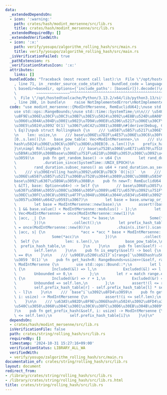 ```yaml
---
data:
  _extendedDependsOn:
  - icon: ':warning:'
    path: crates/hash/modint_mersenne/src/lib.rs
    title: crates/hash/modint_mersenne/src/lib.rs
  _extendedRequiredBy: []
  _extendedVerifiedWith:
  - icon: ':x:'
    path: verify/yosupo/zalgorithm_rolling_hash/src/main.rs
    title: verify/yosupo/zalgorithm_rolling_hash/src/main.rs
  _isVerificationFailed: true
  _pathExtension: rs
  _verificationStatusIcon: ':x:'
  attributes:
    links: []
  bundledCode: "Traceback (most recent call last):\n  File \"/opt/hostedtoolcache/Python/3.13.2/x64/lib/python3.13/site-packages/onlinejudge_verify/documentation/build.py\"\
    , line 71, in _render_source_code_stat\n    bundled_code = language.bundle(stat.path,\
    \ basedir=basedir, options={'include_paths': [basedir]}).decode()\n          \
    \         ~~~~~~~~~~~~~~~^^^^^^^^^^^^^^^^^^^^^^^^^^^^^^^^^^^^^^^^^^^^^^^^^^^^^^^^^^^^^^^^^^\n\
    \  File \"/opt/hostedtoolcache/Python/3.13.2/x64/lib/python3.13/site-packages/onlinejudge_verify/languages/rust.py\"\
    , line 288, in bundle\n    raise NotImplementedError\nNotImplementedError\n"
  code: "use modint_mersenne::{ModIntMersenne, RemEuclidU64};\nuse std::iter::once;\n\
    use std::ops::RangeBounds;\nuse std::time::SystemTime;\n\n/// \u5404\u63A5\u982D\
    \u8F9E\u306E\u30CF\u30C3\u30B7\u30E5\u5024\u3092\u4E8B\u524D\u8A08\u7B97\u3057\
    \u3066\u304A\u304D\u3001\u9023\u7D9A\u90E8\u5206\u5217\u306E\u30CF\u30C3\u30B7\
    \u30E5\u5024\u3092`O(1)`\u3067\u6C42\u3081\u308B\n#[derive(Debug, Clone, PartialEq,\
    \ Eq)]\npub struct RollingHash {\n    /// \u6587\u5B57\u5217\u306E\u9577\u3055\
    \n    len: usize,\n    /// base\u306E\u7D2F\u4E57\u306E\u30C6\u30FC\u30D6\u30EB\
    [0..s.len()]\n    base_pow_table: Vec<ModIntMersenne>,\n    /// s\u306Eprefix\u306E\
    hash\u5024\u306E\u30C6\u30FC\u30D6\u30EB[0..s.len()]\n    prefix_hash_table: Vec<ModIntMersenne>,\n\
    }\n\nimpl RollingHash {\n    /// base\u7528\u306E\u4E71\u6570\u751F\u6210(\u6307\
    \u5B9A\u3059\u308Bbase\u306E\u751F\u6210\u306B\u3053\u308C\u3092\u4F7F\u3048\u307E\
    \u3059)\n    pub fn get_random_base() -> u64 {\n        let rand_duration = SystemTime::now()\n\
    \            .duration_since(SystemTime::UNIX_EPOCH)\n            .unwrap();\n\
    \        rand_duration.subsec_nanos() as u64 + rand_duration.as_secs()\n    }\n\
    \    /// s\u306Erolling hash\u3092\u69CB\u7BC9 `O(|s|)`  \n    /// \u8907\u6570\
    \u306E\u6587\u5B57\u5217\u306B\u7528\u3044\u3089\u308C\u308B\u5834\u5408\u306F\
    base\u3092\u6307\u5B9A\u3059\u308B\n    pub fn new<T: RemEuclidU64 + Copy>(s:\
    \ &[T], base: Option<u64>) -> Self {\n        // base\u3068\u3057\u3066None\u304C\
    \u6307\u5B9A\u3055\u308C\u3066\u305F\u3089\u4E71\u6570\u3092\u751F\u6210(rand\u30AF\
    \u30EC\u30FC\u30C8\u3092\u4F7F\u3048\u306A\u3044\u5834\u5408\u3092\u8003\u616E\
    \u3057\u3066\u6642\u9593\u3067)\n        let base = base.unwrap_or_else(Self::get_random_base);\n\
    \        let base = ModIntMersenne::new(base);\n        assert!(base.value() >\
    \ 1 && base.value() < ModIntMersenne::modulus() - 1);\n        let base_pow_table:\
    \ Vec<ModIntMersenne> = once(ModIntMersenne::new(1))\n            .chain((0..s.len()).scan(ModIntMersenne::new(1),\
    \ |acc, _| {\n                *acc *= base;\n                Some(*acc)\n    \
    \        }))\n            .collect();\n        let prefix_hash_table: Vec<ModIntMersenne>\
    \ = once(ModIntMersenne::new(0))\n            .chain(s.iter().scan(ModIntMersenne::new(0),\
    \ |acc, s| {\n                *acc = *acc * base + ModIntMersenne::new(*s);\n\
    \                Some(*acc)\n            }))\n            .collect();\n      \
    \  Self {\n            len: s.len(),\n            base_pow_table,\n          \
    \  prefix_hash_table,\n        }\n    }\n\n    pub fn len(&self) -> usize {\n\
    \        self.len\n    }\n\n    pub fn is_empty(&self) -> bool {\n        self.len\
    \ == 0\n    }\n\n    /// \u90E8\u5206\u5217`s[range]`\u306Ehash\u5024\u3092\u8FD4\
    \u3059 `O(1)`\n    pub fn get_hash<R: RangeBounds<usize>>(&self, range: R) ->\
    \ ModIntMersenne {\n        use std::ops::Bound::*;\n        let l = match range.start_bound()\
    \ {\n            Included(&l) => l,\n            Excluded(&l) => l + 1,\n    \
    \        Unbounded => 0,\n        };\n        let r = match range.end_bound()\
    \ {\n            Included(&r) => r + 1,\n            Excluded(&r) => r,\n    \
    \        Unbounded => self.len,\n        };\n        assert!(l <= r && r <= self.len);\n\
    \        self.prefix_hash_table[r] - self.prefix_hash_table[l] * self.base_pow_table[r\
    \ - l]\n    }\n\n    /// `base^i`\u3092\u8FD4\u3059\n    pub fn get_base_pow(&self,\
    \ i: usize) -> ModIntMersenne {\n        assert!(i <= self.len);\n        self.base_pow_table[i]\n\
    \    }\n\n    /// \u63A5\u982D\u8F9E\u306Ehash\u5024\u3092\u8FD4\u3059(`get_hash(0..i)`\u3068\
    \u540C\u3058\u3060\u304C\u3001\u30C6\u30FC\u30D6\u30EB\u304B\u3089\u5F15\u304F\
    )\n    pub fn get_prefix_hash(&self, i: usize) -> ModIntMersenne {\n        assert!(i\
    \ <= self.len);\n        self.prefix_hash_table[i]\n    }\n}\n"
  dependsOn:
  - crates/hash/modint_mersenne/src/lib.rs
  isVerificationFile: false
  path: crates/string/rolling_hash/src/lib.rs
  requiredBy: []
  timestamp: '2024-10-31 15:27:16+09:00'
  verificationStatus: LIBRARY_ALL_WA
  verifiedWith:
  - verify/yosupo/zalgorithm_rolling_hash/src/main.rs
documentation_of: crates/string/rolling_hash/src/lib.rs
layout: document
redirect_from:
- /library/crates/string/rolling_hash/src/lib.rs
- /library/crates/string/rolling_hash/src/lib.rs.html
title: crates/string/rolling_hash/src/lib.rs
---
```

